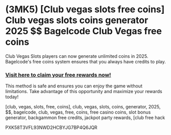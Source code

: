 # (3MK5) [Club vegas slots free coins] Club vegas slots coins generator 2025 $$ Bagelcode Club Vegas free coins

Club Vegas Slots players can now generate unlimited coins in 2025. Bagelcode's free coins system ensures that you always have credits to play.  

### [Visit here to claim your free rewards now!](https://gamehunters.win/club-vegas-slots)  

This method is safe and ensures you can enjoy the game without limitations. Take advantage of this opportunity and maximize your rewards today!  

[club, vegas, slots, free, coins], club, vegas, slots, coins, generator, 2025, $$, bagelcode, club, vegas, free, coins, free casino coins, slot bonus generator, backgammon free credits, jackpot party rewards, [club free hack  

PXK58T3VFL93NWD2HCBYJG7BP4Q6JQR  
